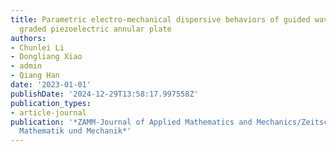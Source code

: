 ```yaml
---
title: Parametric electro-mechanical dispersive behaviors of guided waves in the functionally
  graded piezoelectric annular plate
authors:
- Chunlei Li
- Dongliang Xiao
- admin
- Qiang Han
date: '2023-01-01'
publishDate: '2024-12-29T13:58:17.997558Z'
publication_types:
- article-journal
publication: '*ZAMM-Journal of Applied Mathematics and Mechanics/Zeitschrift für Angewandte
  Mathematik und Mechanik*'
---
```

